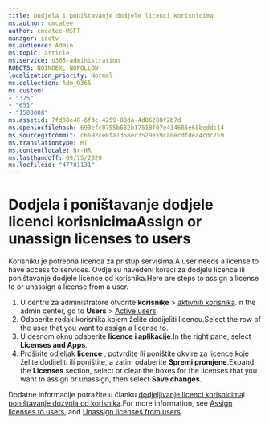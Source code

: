 ```yaml
---
title: Dodjela i poništavanje dodjele licenci korisnicima
ms.author: cmcatee
author: cmcatee-MSFT
manager: scotv
ms.audience: Admin
ms.topic: article
ms.service: o365-administration
ROBOTS: NOINDEX, NOFOLLOW
localization_priority: Normal
ms.collection: Adm_O365
ms.custom:
- "325"
- "651"
- "1500008"
ms.assetid: 7fd08e48-6f3c-4259-88da-4d06288f2b7d
ms.openlocfilehash: 693efc0755b682b17518f07e434685e68beddc14
ms.sourcegitcommit: c6692ce0fa1358ec3529e59ca0ecdfdea4cdc759
ms.translationtype: MT
ms.contentlocale: hr-HR
ms.lasthandoff: 09/15/2020
ms.locfileid: "47781131"
---
```

# <a name="assign-or-unassign-licenses-to-users"></a><span data-ttu-id="c4208-102">Dodjela i poništavanje dodjele licenci korisnicima</span><span class="sxs-lookup"><span data-stu-id="c4208-102">Assign or unassign licenses to users</span></span>

<span data-ttu-id="c4208-103">Korisniku je potrebna licenca za pristup servisima.</span><span class="sxs-lookup"><span data-stu-id="c4208-103">A user needs a license to have access to services.</span></span> <span data-ttu-id="c4208-104">Ovdje su navedeni koraci za dodjelu licence ili poništavanje dodjele licence od korisnika.</span><span class="sxs-lookup"><span data-stu-id="c4208-104">Here are steps to assign a license to or unassign a license from a user.</span></span>
  
1. <span data-ttu-id="c4208-105">U centru za administratore otvorite **korisnike** \> [aktivnih korisnika](https://go.microsoft.com/fwlink/p/?linkid=834822).</span><span class="sxs-lookup"><span data-stu-id="c4208-105">In the admin center, go to **Users** \> [Active users](https://go.microsoft.com/fwlink/p/?linkid=834822).</span></span>
2. <span data-ttu-id="c4208-106">Odaberite redak korisnika kojem želite dodijeliti licencu.</span><span class="sxs-lookup"><span data-stu-id="c4208-106">Select the row of the user that you want to assign a license to.</span></span>
3. <span data-ttu-id="c4208-107">U desnom oknu odaberite **licence i aplikacije**.</span><span class="sxs-lookup"><span data-stu-id="c4208-107">In the right pane, select **Licenses and Apps**.</span></span>
4. <span data-ttu-id="c4208-108">Proširite odjeljak **licence** , potvrdite ili poništite okvire za licence koje želite dodijeliti ili poništite, a zatim odaberite **Spremi promjene**.</span><span class="sxs-lookup"><span data-stu-id="c4208-108">Expand the **Licenses** section, select or clear the boxes for the licenses that you want to assign or unassign, then select **Save changes**.</span></span>

<span data-ttu-id="c4208-109">Dodatne informacije potražite u članku [dodjeljivanje licenci korisnicima](https://docs.microsoft.com/microsoft-365/admin/manage/assign-licenses-to-users)i [poništavanje dozvola od korisnika](https://docs.microsoft.com/microsoft-365/admin/manage/remove-licenses-from-users).</span><span class="sxs-lookup"><span data-stu-id="c4208-109">For more information, see [Assign licenses to users](https://docs.microsoft.com/microsoft-365/admin/manage/assign-licenses-to-users), and [Unassign licenses from users](https://docs.microsoft.com/microsoft-365/admin/manage/remove-licenses-from-users).</span></span>